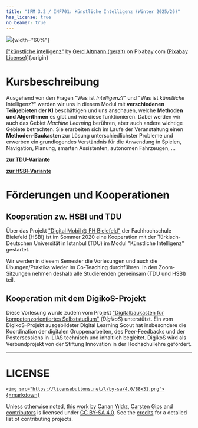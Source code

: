 ```yaml
---
title: "IFM 3.2 / INF701: Künstliche Intelligenz (Winter 2025/26)"
has_license: true
no_beamer: true
---
```


<!--  pandoc -s -f markdown -t markdown+smart-grid_tables-multiline_tables-simple_tables --columns=94  readme.md  -o xxx.md  -->


![](https://cdn.pixabay.com/photo/2018/09/27/09/22/artificial-intelligence-3706562_1280.jpg){width="60%"}

[["künstliche intelligenz"](https://pixabay.com/de/illustrations/k%c3%bcnstliche-intelligenz-netzwerk-3706562/) by [Gerd Altmann (geralt)](https://pixabay.com/de/users/geralt-9301/) on Pixabay.com ([Pixabay License](https://pixabay.com/de/service/license/))]{.origin}


# Kursbeschreibung

Ausgehend von den Fragen "Was ist _Intelligenz_?" und "Was ist _künstliche_ Intelligenz?"
werden wir uns in diesem Modul mit **verschiedenen Teilgebieten der KI** beschäftigen und
uns anschauen, welche **Methoden und Algorithmen** es gibt und wie diese funktionieren. Dabei
werden wir auch das Gebiet _Machine Learning_ berühren, aber auch andere wichtige Gebiete
betrachten. Sie erarbeiten sich im Laufe der Veranstaltung einen **Methoden-Baukasten** zur
Lösung unterschiedlichster Probleme und erwerben ein grundlegendes Verständnis für die
Anwendung in Spielen, Navigation, Planung, smarten Assistenten, autonomen Fahrzeugen, ...

[**zur TDU-Variante**](readme_tdu.md)

[**zur HSBI-Variante**](readme_hsbi.md)


# Förderungen und Kooperationen

## Kooperation zw. HSBI und TDU

Über das Projekt ["Digital Mobil @ FH Bielefeld"] der Fachhochschule Bielefeld (HSBI) ist
im Sommer 2020 eine Kooperation mit der Türkisch-Deutschen Universität in Istanbul (TDU)
im Modul "Künstliche Intelligenz" gestartet.

Wir werden in diesem Semester die Vorlesungen und auch die Übungen/Praktika wieder im
Co-Teaching durchführen. In den Zoom-Sitzungen nehmen deshalb alle Studierenden gemeinsam
(TDU und HSBI) teil.

["Digital Mobil @ FH Bielefeld"]: https://www.hsbi.de/en/digitalmobil

## Kooperation mit dem DigikoS-Projekt

Diese Vorlesung wurde zudem vom Projekt ["Digitalbaukasten für kompetenzorientiertes Selbststudium"]
(_DigikoS_) unterstützt. Ein vom DigikoS-Projekt ausgebildeter Digital Learning Scout hat
insbesondere die Koordination der digitalen Gruppenarbeiten, des Peer-Feedbacks und der
Postersessions in ILIAS technisch und inhaltlich begleitet. DigikoS wird als Verbundprojekt
von der Stiftung Innovation in der Hochschullehre gefördert.

["Digitalbaukasten für kompetenzorientiertes Selbststudium"]: https://www.digikos.de


---

# LICENSE

[`<img src="https://licensebuttons.net/l/by-sa/4.0/88x31.png">`{=markdown}](https://creativecommons.org/licenses/by-sa/4.0/)

Unless otherwise noted, [this work](https://github.com/Artificial-Intelligence-HSBI-TDU/KI-Vorlesung) by [Canan Yıldız](https://github.com/cyildiz), [Carsten Gips](https://github.com/cagix) and [contributors](https://github.com/Artificial-Intelligence-HSBI-TDU/KI-Vorlesung/graphs/contributors) is licensed under [CC BY-SA 4.0](https://github.com/Artificial-Intelligence-HSBI-TDU/KI-Vorlesung/blob/master/LICENSE.md). See the [credits](CREDITS.md) for a detailed list of contributing projects.
